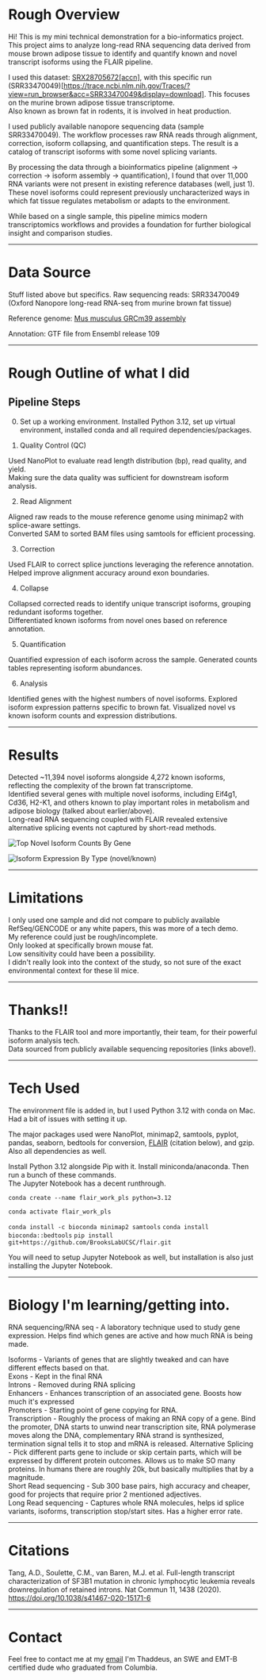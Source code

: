 # Rough Overview

Hi! This is my mini technical demonstration for a bio-informatics project.  
This project aims to analyze long-read RNA sequencing data derived from mouse brown adipose tissue to identify and quantify known and novel transcript isoforms using the FLAIR pipeline.  

I used this dataset: [SRX28705672[accn]](https://www.ncbi.nlm.nih.gov/sra/SRX28705672[accn]), with this specific run (SRR33470049)[https://trace.ncbi.nlm.nih.gov/Traces/?view=run_browser&acc=SRR33470049&display=download]. This focuses on the murine brown adipose tissue transcriptome.  
Also known as brown fat in rodents, it is involved in heat production.  

I used publicly available nanopore sequencing data (sample SRR33470049). The workflow processes raw RNA reads through alignment, correction, isoform collapsing, and quantification steps. The result is a catalog of transcript isoforms with some novel splicing variants.  

By processing the data through a bioinformatics pipeline (alignment → correction → isoform assembly → quantification), I found that over 11,000 RNA variants were not present in existing reference databases (well, just 1). These novel isoforms could represent previously uncharacterized ways in which fat tissue regulates metabolism or adapts to the environment.  

While based on a single sample, this pipeline mimics modern transcriptomics workflows and provides a foundation for further biological insight and comparison studies.  

***

# Data Source

Stuff listed above but specifics.
Raw sequencing reads: SRR33470049 (Oxford Nanopore long-read RNA-seq from murine brown fat tissue)

Reference genome: [Mus musculus GRCm39 assembly](https://ftp.ensembl.org/pub/release-109/fasta/mus_musculus/dna/)

Annotation: GTF file from Ensembl release 109

***

# Rough Outline of what I did

## Pipeline Steps

0. Set up a working environment. Installed Python 3.12, set up virtual environment, installed conda and all required dependencies/packages.

1. Quality Control (QC) <br>

Used NanoPlot to evaluate read length distribution (bp), read quality, and yield.  
Making sure the data quality was sufficient for downstream isoform analysis.  

2. Read Alignment <br>

Aligned raw reads to the mouse reference genome using minimap2 with splice-aware settings.  
Converted SAM to sorted BAM files using samtools for efficient processing.  

3. Correction

Used FLAIR to correct splice junctions leveraging the reference annotation.  
Helped improve alignment accuracy around exon boundaries.  

4. Collapse

Collapsed corrected reads to identify unique transcript isoforms, grouping redundant isoforms together.  
Differentiated known isoforms from novel ones based on reference annotation.

5. Quantification

Quantified expression of each isoform across the sample.
Generated counts tables representing isoform abundances.

6. Analysis

Identified genes with the highest numbers of novel isoforms.
Explored isoform expression patterns specific to brown fat.
Visualized novel vs known isoform counts and expression distributions.

***

# Results

Detected ~11,394 novel isoforms alongside 4,272 known isoforms, reflecting the complexity of the brown fat transcriptome.  
Identified several genes with multiple novel isoforms, including Eif4g1, Cd36, H2-K1, and others known to play important roles in metabolism and adipose biology (talked about earlier/above).  
Long-read RNA sequencing coupled with FLAIR revealed extensive alternative splicing events not captured by short-read methods.  

![Top Novel Isoform Counts By Gene](./notebooks/top_10_novel_isoform_counts_by_gene.png)  

![Isoform Expression By Type (novel/known)](./notebooks/isoform_expression_by_type.png)

***

# Limitations

I only used one sample and did not compare to publicly available RefSeq/GENCODE or any white papers, this was more of a tech demo.  
My reference could just be rough/incomplete.  
Only looked at specifically brown mouse fat.  
Low sensitivity could have been a possibility.   
I didn't really look into the context of the study, so not sure of the exact environmental context for these lil mice.

***

# Thanks!!
Thanks to the FLAIR tool and more importantly, their team, for their powerful isoform analysis tech.  
Data sourced from publicly available sequencing repositories (links above!).  

***

# Tech Used

The environment file is added in, but I used Python 3.12 with conda on Mac. Had a bit of issues with setting it up. <br>

The major packages used were NanoPlot, minimap2, samtools, pyplot, pandas, seaborn, bedtools for conversion, [FLAIR](https://www.nature.com/articles/s41467-020-15171-6) (citation below), and gzip. Also all dependencies as well. <br>

Install Python 3.12 alongside Pip with it. Install miniconda/anaconda. Then run a bunch of these commands. <br>
The Jupyter Notebook has a decent runthrough. <br>

`conda create --name flair_work_pls python=3.12`

`conda activate flair_work_pls`

`conda install -c bioconda minimap2 samtools`
`conda install bioconda::bedtools`
`pip install git+https://github.com/BrooksLabUCSC/flair.git`

You will need to setup Jupyter Notebook as well, but installation is also just installing the Jupyter Notebook.

***

# Biology I'm learning/getting into.

RNA sequencing/RNA seq - A laboratory technique used to study gene expression. Helps find which genes are active and how much RNA is being made. <br>

Isoforms - Variants of genes that are slightly tweaked and can have different effects based on that. <br>
Exons - Kept in the final RNA <br>
Introns - Removed during RNA splicing <br>
Enhancers - Enhances transcription of an associated gene. Boosts how much it's expressed <br>
Promoters - Starting point of gene copying for RNA. <br>
Transcription - Roughly the process of making an RNA copy of a gene. Bind the promoter, DNA starts to unwind near transcription site, RNA polymerase moves along the DNA, complementary RNA strand is synthesized, termination signal tells it to stop and mRNA is released.
Alternative Splicing - Pick different parts gene to include or skip certain parts, which will be expressed by different protein outcomes. Allows us to make SO many proteins. In humans there are roughly 20k, but basically multiplies that by a magnitude. <br>
Short Read sequencing - Sub 300 base pairs, high accuracy and cheaper, good for projects that require prior 2 mentioned adjectives. <br>
Long Read sequencing - Captures whole RNA molecules, helps id splice variants, isoforms, transcription stop/start sites. Has a higher error rate. <br>

***

# Citations

Tang, A.D., Soulette, C.M., van Baren, M.J. et al. Full-length transcript characterization of SF3B1 mutation in chronic lymphocytic leukemia reveals downregulation of retained introns. Nat Commun 11, 1438 (2020). https://doi.org/10.1038/s41467-020-15171-6

***

# Contact

Feel free to contact me at my [email](tal2151@columbia.edu)
I'm Thaddeus, an SWE and EMT-B certified dude who graduated from Columbia.